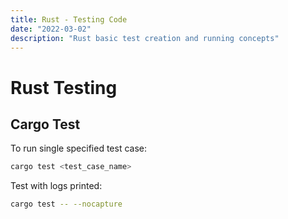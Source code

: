 ```yaml
---
title: Rust - Testing Code
date: "2022-03-02"
description: "Rust basic test creation and running concepts"
---
```


# Rust Testing

## Cargo Test

To run single specified test case:

```bash
cargo test <test_case_name>
```

Test with logs printed:

```bash
cargo test -- --nocapture
```

